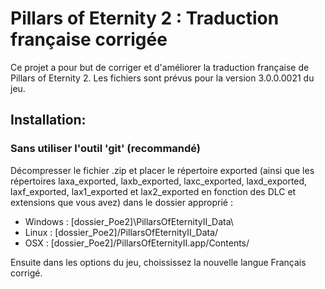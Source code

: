 # Pillars of Eternity 2 : Traduction française corrigée

Ce projet a pour but de corriger et d'améliorer la traduction française de Pillars of Eternity 2. Les fichiers sont prévus pour la version 3.0.0.0021 du jeu.

## Installation:

### Sans utiliser l'outil 'git' (recommandé)
Décompresser le fichier .zip et placer le répertoire exported (ainsi que les répertoires laxa_exported, laxb_exported, laxc_exported, laxd_exported, laxf_exported, lax1_exported et lax2_exported en fonction des DLC et extensions que vous avez) dans le dossier approprié :

 * Windows : [dossier_Poe2]\PillarsOfEternityII_Data\
 * Linux : [dossier_Poe2]/PillarsOfEternityII_Data/
 * OSX : [dossier_Poe2]/PillarsOfEternityII.app/Contents/

Ensuite dans les options du jeu, choississez la nouvelle langue Français corrigé.
